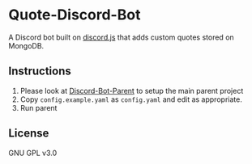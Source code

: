 # Quote-Discord-Bot

A Discord bot built on [discord.js](https://discord.js.org/) that adds custom quotes stored on MongoDB.

## Instructions

1. Please look at [Discord-Bot-Parent](https://github.com/elliot-gh/Discord-Bot-Parent) to setup the main parent project
2. Copy `config.example.yaml` as `config.yaml` and edit as appropriate.
3. Run parent

## License

GNU GPL v3.0
